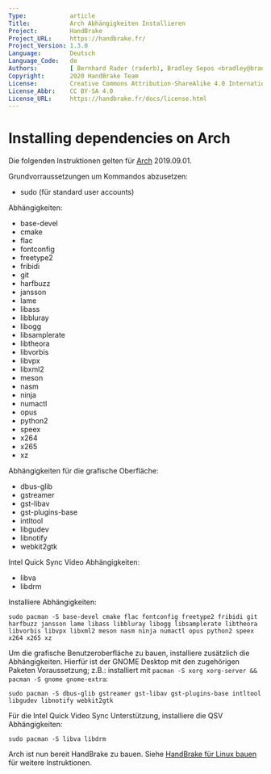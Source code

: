 ```yaml
---
Type:            article
Title:           Arch Abhängigkeiten Installieren
Project:         HandBrake
Project_URL:     https://handbrake.fr/
Project_Version: 1.3.0
Language:        Deutsch
Language_Code:   de
Authors:         [ Bernhard Rader (raderb), Bradley Sepos <bradley@bradleysepos.com> (BradleyS) ]
Copyright:       2020 HandBrake Team
License:         Creative Commons Attribution-ShareAlike 4.0 International
License_Abbr:    CC BY-SA 4.0
License_URL:     https://handbrake.fr/docs/license.html
---
```


Installing dependencies on Arch
===============================

Die folgenden Instruktionen gelten für [Arch](https://www.archlinux.org) 2019.09.01.

Grundvorraussetzungen um Kommandos abzusetzen:

- sudo (für standard user accounts)

Abhängigkeiten:

- base-devel
- cmake
- flac
- fontconfig
- freetype2
- fribidi
- git
- harfbuzz
- jansson
- lame
- libass
- libbluray
- libogg
- libsamplerate
- libtheora
- libvorbis
- libvpx
- libxml2
- meson
- nasm
- ninja
- numactl
- opus
- python2
- speex
- x264
- x265
- xz

Abhängigkeiten für die grafische Oberfläche:

- dbus-glib
- gstreamer
- gst-libav
- gst-plugins-base
- intltool
- libgudev
- libnotify
- webkit2gtk

Intel Quick Sync Video Abhängigkeiten:

- libva
- libdrm

Installiere Abhängigkeiten:

    sudo pacman -S base-devel cmake flac fontconfig freetype2 fribidi git harfbuzz jansson lame libass libbluray libogg libsamplerate libtheora libvorbis libvpx libxml2 meson nasm ninja numactl opus python2 speex x264 x265 xz

Um die grafische Benutzeroberfläche zu bauen, installiere zusätzlich die Abhängigkeiten. Hierfür ist der GNOME Desktop mit den zugehörigen Paketen Voraussetzung; z.B.: installiert mit `pacman -S xorg xorg-server && pacman -S gnome gnome-extra`:

    sudo pacman -S dbus-glib gstreamer gst-libav gst-plugins-base intltool libgudev libnotify webkit2gtk

Für die Intel Quick Video Sync Unterstützung, installiere die QSV Abhängigkeiten:

    sudo pacman -S libva libdrm

Arch ist nun bereit HandBrake zu bauen. Siehe [HandBrake für Linux bauen](build-linux.html) für weitere Instruktionen.
